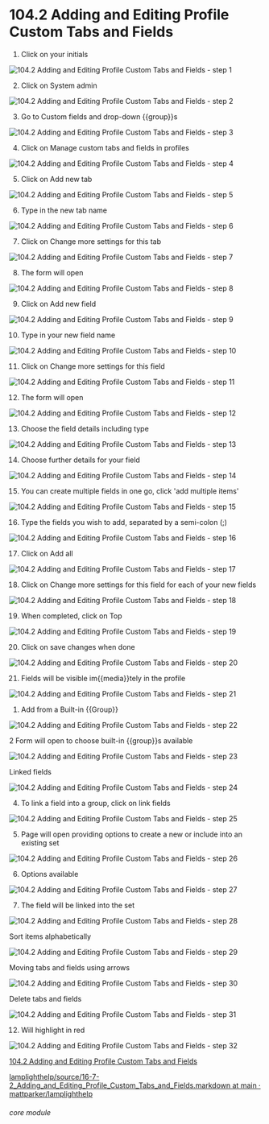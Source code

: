 # 104.2 Adding and Editing Profile Custom Tabs and Fields


1. Click on your initials

![104.2 Adding and Editing Profile Custom Tabs and Fields - step 1](104.2_Adding_and_Editing_Profile_Custom_Tabs_and_Fields_im_1.png)

2. Click on System admin

![104.2 Adding and Editing Profile Custom Tabs and Fields - step 2](104.2_Adding_and_Editing_Profile_Custom_Tabs_and_Fields_im_2.png)

3. Go to Custom fields and drop-down {{group}}s

![104.2 Adding and Editing Profile Custom Tabs and Fields - step 3](104.2_Adding_and_Editing_Profile_Custom_Tabs_and_Fields_im_3.png)

4. Click on Manage custom tabs and fields in profiles

![104.2 Adding and Editing Profile Custom Tabs and Fields - step 4](104.2_Adding_and_Editing_Profile_Custom_Tabs_and_Fields_im_4.png)

5. Click on Add new tab

![104.2 Adding and Editing Profile Custom Tabs and Fields - step 5](104.2_Adding_and_Editing_Profile_Custom_Tabs_and_Fields_im_5.png)

6. Type in the new tab name

![104.2 Adding and Editing Profile Custom Tabs and Fields - step 6](104.2_Adding_and_Editing_Profile_Custom_Tabs_and_Fields_im_6.png)

7. Click on Change more settings for this tab

![104.2 Adding and Editing Profile Custom Tabs and Fields - step 7](104.2_Adding_and_Editing_Profile_Custom_Tabs_and_Fields_im_7.png)

8. The form will open

![104.2 Adding and Editing Profile Custom Tabs and Fields - step 8](104.2_Adding_and_Editing_Profile_Custom_Tabs_and_Fields_im_8.png)

9. Click on Add new field

![104.2 Adding and Editing Profile Custom Tabs and Fields - step 9](104.2_Adding_and_Editing_Profile_Custom_Tabs_and_Fields_im_9.png)

10. Type in your new field name

![104.2 Adding and Editing Profile Custom Tabs and Fields - step 10](104.2_Adding_and_Editing_Profile_Custom_Tabs_and_Fields_im_10.png)

11. Click on Change more settings for this field

![104.2 Adding and Editing Profile Custom Tabs and Fields - step 11](104.2_Adding_and_Editing_Profile_Custom_Tabs_and_Fields_im_11.png)

12. The form will open

![104.2 Adding and Editing Profile Custom Tabs and Fields - step 12](104.2_Adding_and_Editing_Profile_Custom_Tabs_and_Fields_im_12.png)

13. Choose the field details including type

![104.2 Adding and Editing Profile Custom Tabs and Fields - step 13](104.2_Adding_and_Editing_Profile_Custom_Tabs_and_Fields_im_13.png)

14. Choose further details for your field

![104.2 Adding and Editing Profile Custom Tabs and Fields - step 14](104.2_Adding_and_Editing_Profile_Custom_Tabs_and_Fields_im_14.png)

15. You can create multiple fields in one go, click &#039;add multiple items&#039;

![104.2 Adding and Editing Profile Custom Tabs and Fields - step 15](104.2_Adding_and_Editing_Profile_Custom_Tabs_and_Fields_im_15.png)

16. Type the fields you wish to add, separated by a semi-colon (;)

![104.2 Adding and Editing Profile Custom Tabs and Fields - step 16](104.2_Adding_and_Editing_Profile_Custom_Tabs_and_Fields_im_16.png)

17. Click on Add all

![104.2 Adding and Editing Profile Custom Tabs and Fields - step 17](104.2_Adding_and_Editing_Profile_Custom_Tabs_and_Fields_im_17.png)

18. Click on Change more settings for this field for each of your new fields

![104.2 Adding and Editing Profile Custom Tabs and Fields - step 18](104.2_Adding_and_Editing_Profile_Custom_Tabs_and_Fields_im_18.png)

19. When completed, click on Top

![104.2 Adding and Editing Profile Custom Tabs and Fields - step 19](104.2_Adding_and_Editing_Profile_Custom_Tabs_and_Fields_im_19.png)

20. Click on save changes when done

![104.2 Adding and Editing Profile Custom Tabs and Fields - step 20](104.2_Adding_and_Editing_Profile_Custom_Tabs_and_Fields_im_20.png)

21. Fields will be visible im{{media}}tely in the profile

![104.2 Adding and Editing Profile Custom Tabs and Fields - step 21](104.2_Adding_and_Editing_Profile_Custom_Tabs_and_Fields_im_21.png)

1. Add from a Built-in {{Group}}

![104.2 Adding and Editing Profile Custom Tabs and Fields - step 22](104.2_Adding_and_Editing_Profile_Custom_Tabs_and_Fields_im_22.png)

2 Form will open to choose built-in {{group}}s available

![104.2 Adding and Editing Profile Custom Tabs and Fields - step 23](104.2_Adding_and_Editing_Profile_Custom_Tabs_and_Fields_im_23.png)

Linked fields

![104.2 Adding and Editing Profile Custom Tabs and Fields - step 24](104.2_Adding_and_Editing_Profile_Custom_Tabs_and_Fields_im_24.png)

4. To link a field into a group, click on link fields

![104.2 Adding and Editing Profile Custom Tabs and Fields - step 25](104.2_Adding_and_Editing_Profile_Custom_Tabs_and_Fields_im_25.png)

5. Page will open providing options to create a new or include into an existing set

![104.2 Adding and Editing Profile Custom Tabs and Fields - step 26](104.2_Adding_and_Editing_Profile_Custom_Tabs_and_Fields_im_26.png)

6. Options available

![104.2 Adding and Editing Profile Custom Tabs and Fields - step 27](104.2_Adding_and_Editing_Profile_Custom_Tabs_and_Fields_im_27.png)

7. The field will be linked into the set

![104.2 Adding and Editing Profile Custom Tabs and Fields - step 28](104.2_Adding_and_Editing_Profile_Custom_Tabs_and_Fields_im_28.png)

Sort items alphabetically

![104.2 Adding and Editing Profile Custom Tabs and Fields - step 29](104.2_Adding_and_Editing_Profile_Custom_Tabs_and_Fields_im_29.png)

Moving tabs and fields using arrows

![104.2 Adding and Editing Profile Custom Tabs and Fields - step 30](104.2_Adding_and_Editing_Profile_Custom_Tabs_and_Fields_im_30.png)

Delete tabs and fields

![104.2 Adding and Editing Profile Custom Tabs and Fields - step 31](104.2_Adding_and_Editing_Profile_Custom_Tabs_and_Fields_im_31.png)

12. Will highlight in red

![104.2 Adding and Editing Profile Custom Tabs and Fields - step 32](104.2_Adding_and_Editing_Profile_Custom_Tabs_and_Fields_im_32.png)

[104.2 Adding and Editing Profile Custom Tabs and Fields](/help/index/p/104.2)

[lamplighthelp/source/16-7-2_Adding_and_Editing_Profile_Custom_Tabs_and_Fields.markdown at main · ](https://github.com/mattparker/lamplighthelp/blob/main/source/16-7-2_Adding_and_Editing_Profile_Custom_Tabs_and_Fields.markdown)[mattparker](https://github.com/mattparker/lamplighthelp/blob/main/source/16-7-2_Adding_and_Editing_Profile_Custom_Tabs_and_Fields.markdown)[/](https://github.com/mattparker/lamplighthelp/blob/main/source/16-7-2_Adding_and_Editing_Profile_Custom_Tabs_and_Fields.markdown)[lamplighthelp](https://github.com/mattparker/lamplighthelp/blob/main/source/16-7-2_Adding_and_Editing_Profile_Custom_Tabs_and_Fields.markdown)


###### core module